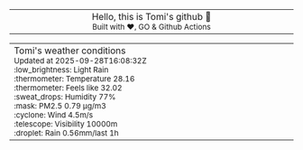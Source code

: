 
<div align="center">
<table>
<tbody>
<td align="center">
<img width="2000" height="0"><br>
Hello, this is Tomi's github 👋<br>
<sup>Built with ❤️, GO & Github Actions</sup><br>
<img width="2000" height="0">
</td>
</tbody>
</table>
</div>
<table>
<tbody>
<td align="left">
<img width="2000" height="0"><br>
Tomi's weather conditions<br>
<sup>Updated at 2025-09-28T16:08:32Z</sup><br>
<sup>:low_brightness: Light Rain</sup><br>
<sup>:thermometer: Temperature 28.16 </sup><br>
<sup>:thermometer: Feels like 32.02</sup><br>
<sup>:sweat_drops: Humidity 77%</sup><br>
<sup>:mask: PM2.5 0.79 μg/m3</sup><br>
<sup>:cyclone: Wind 4.5m/s </sup><br>
<sup>:telescope: Visibility 10000m </sup><br>
<sup>:droplet: Rain 0.56mm/last 1h </sup><br>
<img width="2000" height="0">
</td>
<td align="left">
<img width="2000" height="0"><br>
<br>
<img width="2000" height="0">
</td>
</tbody>
</table>
</div>
    